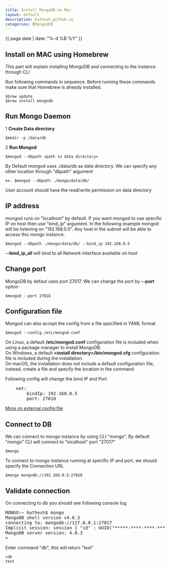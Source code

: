 ```yaml
---
title: Install MongoDB on Mac
layout: default
description: huthesh.github.io
categories: [Mongodb]
---
```

<div>
        {{ page.date | date: "%-d %B %Y" }}
</div>

## Install on MAC using Homebrew

This part will explain installing MongoDB and connecting to the instance through CLI


Run following commands in sequence. Before running these commands make sure that Homebrew is already installed.

```
$brew update
$brew install mongodb
```

## Run Mongo Daemon 

1  <b>Create Data directory</b> 

```
$mkdir -p /data/db
```

2  <b>Run Mongod</b>

```
$mongod --dbpath <path to data directory>
```

By Default mongod uses ./data/db as data directory. We can specify any other location through "dbpath" argument
```
ex. $mongod --dbpath ./mongo/data/db/ 
```
<div class="alert alert-warning" role="alert">
  User account should have the read/write permission on data directory
</div>

## IP address

mongod runs on "localhost" by  default. If you want mongod to use specific IP on host then use "bind_ip" argument. In the following example mongod will be listening on "192.168.0.5". Any host in the subnet will be able to access this mongo instance.

```
$mongod --dbpath ./mongo/data/db/ --bind_ip 192.168.0.5
```
<div class="alert alert-warning" role="alert">
  <b>--bind_ip_all</b> will bind to all Network Interface available on host 
</div>

## Change port

MongoDB by defaut uses port 27017. We can change the port by <b>--port</b> option
```
$mongod --port 27018
```
## Configuration file

Mongod can also accept the config from a file specified in YAML format

```
$mongod --config /etc/mongod.conf
```

<div class="alert alert-primary" role="alert">
On Linux, a default <b>/etc/mongod.conf</b> configuration file is included when using a package manager to install MongoDB.
</div>

<div class="alert alert-success" role="alert">
On Windows, a default <b>&lt;install directory&gt;/bin/mongod.cfg</b> configuration file is included during the installation.
</div>

<div class="alert alert-warning" role="alert">
  On macOS, the installation does not include a default configuration file; instead, create a file and specify the location in the command
</div>

Following config will change the bind IP and Port
<pre>
    net:
        bindIp: 192.168.0.5
        port: 27018
</pre>

<a class="hlink" target="_blank" href="https://docs.mongodb.com/manual/reference/configuration-options/">More on external config file</a>

## Connect to DB

We can connect to mongo instance by using CLI "mongo".  By default "mongo" CLI will connect to "localhost" port "27017"
```
$mongo
```
To connect to mongo instance running at specific IP and port, we should specify the Connection URL 
```
$mongo mongodb://192.168.0.5:27018
```
## Validate connection
On connecting to db you should see following console log
<pre>
MONGO:~ huthesh$ mongo
MongoDB shell version v4.0.3
connecting to: mongodb://127.0.0.1:27017
Implicit session: session { "id" : UUID("*****-****-****-****-*************") }
MongoDB server version: 4.0.3
>
</pre>
Enter  command "db", this will return "test"
```
>db 
test
```